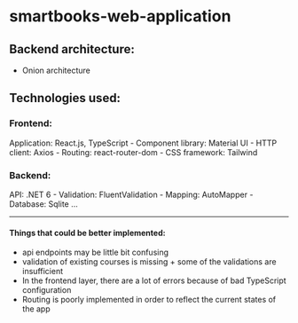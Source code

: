 ﻿# smartbooks-web-application

## Backend architecture: 
  - Onion architecture

## Technologies used:

### Frontend:
  Application: React.js, TypeScript
    - Component library: Material UI
    - HTTP client: Axios
    - Routing: react-router-dom
    - CSS framework: Tailwind
    
### Backend:
  API: .NET 6
    -  Validation: FluentValidation
    - Mapping: AutoMapper
    - Database: Sqlite
    ...
    
---

#### Things that could be better implemented:
- api endpoints may be little bit confusing
- validation of existing courses is missing + some of the validations are insufficient
- In the frontend layer, there are a lot of errors because of bad TypeScript configuration
- Routing is poorly implemented in order to reflect the current states of the app
